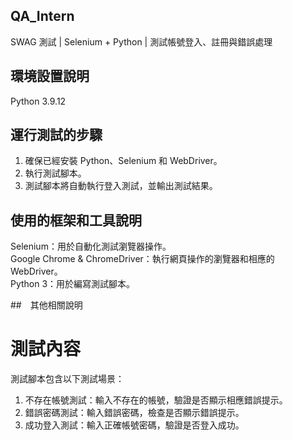 ## QA_Intern
 SWAG 測試 | Selenium + Python | 測試帳號登入、註冊與錯誤處理

## 環境設置說明 
Python 3.9.12

## 運行測試的步驟 
1. 確保已經安裝 Python、Selenium 和 WebDriver。
2. 執行測試腳本。
3. 測試腳本將自動執行登入測試，並輸出測試結果。

## 使用的框架和工具說明 
Selenium：用於自動化測試瀏覽器操作。  
Google Chrome & ChromeDriver：執行網頁操作的瀏覽器和相應的 WebDriver。  
Python 3：用於編寫測試腳本。

##　其他相關說明
# 測試內容
測試腳本包含以下測試場景：
1. 不存在帳號測試：輸入不存在的帳號，驗證是否顯示相應錯誤提示。
2. 錯誤密碼測試：輸入錯誤密碼，檢查是否顯示錯誤提示。
3. 成功登入測試：輸入正確帳號密碼，驗證是否登入成功。
